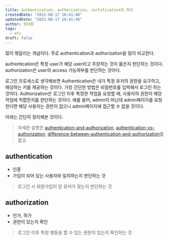 ```yaml
---
title: authentication, authorization, certification의 차이
createdDate: "2021-08-17 18:41:48"
updatedDate: "2021-08-17 18:41:48"
author: 정대화
tags:
  - etc
draft: false
---
```


많이 헷갈리는 개념이다. 주로 authentication과 authorization을 많이 비교한다.

authentication은 특정 user가 해당 user라고 주장하는 것이 옳은지 판단하는 것이다. authorization은 user의 access 가능여부를 판단하는 것이다.

로그인 프로세스로 생각해보면 Authentication은 내가 특정 유저의 권한을 요구하고, 해당하는 키를 제공하는 것이다. 가장 간단한 방법은 비밀번호를 입력해서 로그인 하는 것이다. Authorization은 로그인 이후 특정한 작업을 요청할 때, 사용자의 권한이 해당 작업에 적합한지를 판단하는 것이다. 예를 들어, admin이 아닌데 admin페이지를 요청한다면 해당 사용자는 권한이 없으니 admin페이지에 접근할 수 없을 것이다.

아래는 간단히 정리해본 것이다.
> 자세한 설명은 [authentication-and-authorization](https://auth0.com/docs/get-started/authentication-and-authorization), [authentication-vs-authorization](https://www.okta.com/identity-101/authentication-vs-authorization/), [difference-between-authentication-and-authorization](https://www.geeksforgeeks.org/difference-between-authentication-and-authorization/)를 참고

## authentication

- 인증
- 가입이 되어 있는 사용자와 일치하는지 판단하는 것

> 로그인 시 회원가입이 된 유저가 맞는지 판단하는 것

## authorization

- 인가, 허가
- 권한이 있는지 확인

> 로그인 이후 특정 행동을 할 수 있는 권한이 있는지 확인하는 것
